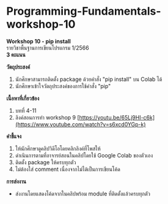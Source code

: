 
# Programming-Fundamentals-workshop-10<br>

**Workshop 10 - pip install**<br>
รายวิชาพื้นฐานการเขียนโปรแกรม 1/2566<br>
**3 คะแนน**<br>

**วัตถุประสงค์**
1. นักศึกษาสามารถติดตั้ง package ด้วยคำสั่ง "pip install" บน Colab ได้
2. นักศึกษาเข้าใจวัตถุประสงค์ของการใช้คำสั่ง "pip"

**เนื้อหาที่เกี่ยวข้อง**
1. บทที่ 4-11
2. ลิงค์สอนการทำ workshop 9 [https://youtu.be/65Lj9HI-c6k](https://www.youtube.com/watch?v=s6xcd0YGp-k)

**คำชี้แจง**
1. ให้นักศึกษาดูคลิปวิดีโอโดยคลิกลิงค์ที่โพสให้
2. ดำเนินการตามที่อาจารย์สอนในคลิปโดยใช้ Google Colab ของตัวเอง <br>
3. ติดตั้ง package ให้ครบทุกตัว <br>
4. ไม่ต้องใส่ comment เนื่องจากไม่ได้เป็นการเขียนโค้ด

**การส่งงาน** <br>
- ส่งงานโดยแสดงโค้ดจากในคลิปพร้อม module ที่ติดตั้งแล้วครบทุกตัว
